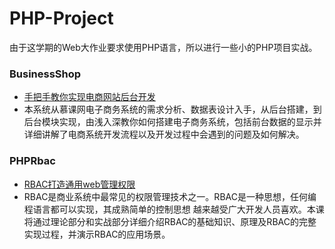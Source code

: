 # PHP-Project
由于这学期的Web大作业要求使用PHP语言，所以进行一些小的PHP项目实战。

### BusinessShop
* [手把手教你实现电商网站后台开发](http://www.imooc.com/learn/148)
* 本系统从慕课网电子商务系统的需求分析、数据表设计入手，从后台搭建，到后台模块实现，由浅入深教你如何搭建电子商务系统，包括前台数据的显示并详细讲解了电商系统开发流程以及开发过程中会遇到的问题及如何解决。

### PHPRbac
* [RBAC打造通用web管理权限](http://www.imooc.com/learn/799)
* RBAC是商业系统中最常见的权限管理技术之一。RBAC是一种思想，任何编程语言都可以实现，其成熟简单的控制思想 越来越受广大开发人员喜欢。本课将通过理论部分和实战部分详细介绍RBAC的基础知识、原理及RBAC的完整实现过程，并演示RBAC的应用场景。




